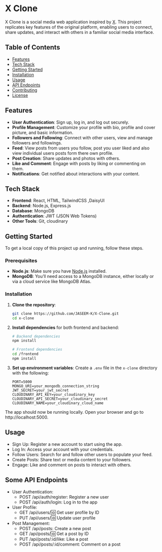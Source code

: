 # X Clone

X Clone is a social media web application inspired by [X](https://x.com). This project replicates key features of the original platform, enabling users to connect, share updates, and interact with others in a familiar social media interface.

## Table of Contents

- [Features](#features)
- [Tech Stack](#tech-stack)
- [Getting Started](#getting-started)
- [Installation](#installation)
- [Usage](#usage)
- [API Endpoints](#some-api-endpoints)
- [Contributing](#contributing)
- [License](#license)

## Features

- **User Authentication**: Sign up, log in, and log out securely.
- **Profile Management**: Customize your profile with bio, profile and cover picture, and basic information.
- **Followers and Following**: Connect with other users, view and manage followers and followings.
- **Feed**: View posts from users you follow, post you user liked and also view individual users posts form there own profile.
- **Post Creation**: Share updates and photos with others.
- **Like and Comment**: Engage with posts by liking or commenting on them.
- **Notifications**: Get notified about interactions with your content.

## Tech Stack

- **Frontend**: React, HTML, TailwindCSS ,DaisyUI
- **Backend**: Node.js, Express.js
- **Database**: MongoDB
- **Authentication**: JWT (JSON Web Tokens)
- **Other Tools**: Git, cloudinary

## Getting Started

To get a local copy of this project up and running, follow these steps.

### Prerequisites

- **Node.js**: Make sure you have [Node.js](https://nodejs.org/) installed.
- **MongoDB**: You’ll need access to a MongoDB instance, either locally or via a cloud service like MongoDB Atlas.

### Installation

1. **Clone the repository**:
    ```bash
    git clone https://github.com/JASEEM-K/X-Clone.git
    cd x-clone
    ```

2. **Install dependencies** for both frontend and backend:
    ```bash
    # Backend dependencies
    npm install

    # Frontend dependencies
    cd /frontend
    npm install
    ```

3. **Set up environment variables**:
   Create a `.env` file in the `x-clone` directory with the following:
   ```plaintext
   PORT=5000
   MONGO_URI=your_mongodb_connection_string
   JWT_SECRET=your_jwt_secret
   CLOUDINARY_API_KEY=your_cloudinary_key
   CLOUDINARY_API_SECRET=your_cloudinary_secret
   CLOUDINARY_NAME=your_cloudinary_cloud_name

The app should now be running locally. Open your browser and go to http://localhost:5000.

## Usage

   - Sign Up: Register a new account to start using the app.
   - Log In: Access your account with your credentials.
   - Follow Users: Search for and follow other users to populate your feed.
   - Create Posts: Share text or media content to your followers.
   - Engage: Like and comment on posts to interact with others.

## Some API Endpoints

   - User Authentication:
       - POST /api/auth/register: Register a new user
       - POST /api/auth/login: Log in to the app
   - User Profile:
       - GET /api/users/:id: Get user profile by ID
       - PUT /api/users/:id: Update user profile
   - Post Management:
       - POST /api/posts: Create a new post
       - GET /api/posts/:id: Get a post by ID
       - PUT /api/posts/:id/like: Like a post
       - POST /api/posts/:id/comment: Comment on a post
